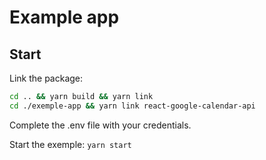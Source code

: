 # Example app

## Start

Link the package:
```bash
cd .. && yarn build && yarn link
cd ./exemple-app && yarn link react-google-calendar-api
```

Complete the .env file with your credentials.

Start the exemple:
`yarn start`
